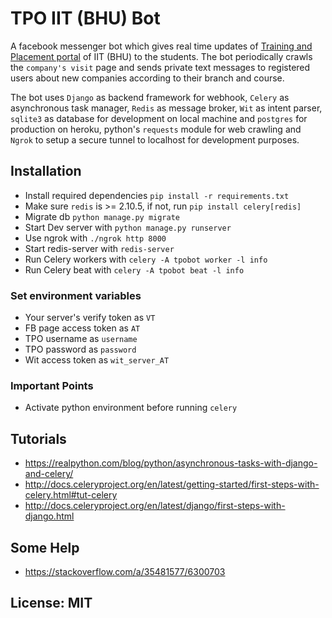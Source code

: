 # TPO IIT (BHU) Bot

A facebook messenger bot which gives real time updates of [Training and Placement portal](https://placement.iitbhu.ac.in/) of IIT (BHU) to the students. The bot periodically crawls the `company's visit` page and sends private text messages to registered users about new companies according to their branch and course.

The bot uses `Django` as backend framework for webhook, `Celery` as asynchronous task manager, `Redis` as message broker, `Wit` as intent parser, `sqlite3` as database for development on local machine and `postgres` for production on heroku, python's `requests` module for web crawling and `Ngrok` to setup a secure tunnel to localhost for development purposes.

## Installation 

* Install required dependencies `pip install -r requirements.txt`
* Make sure `redis` is >= 2.10.5, if not, run `pip install celery[redis]`
* Migrate db `python manage.py migrate`
* Start Dev server with `python manage.py runserver`
* Use ngrok with `./ngrok http 8000`
* Start redis-server with `redis-server`
* Run Celery workers with `celery -A tpobot worker -l info` 
* Run Celery beat with `celery -A tpobot beat -l info`


### Set environment variables

* Your server's verify token as `VT`
* FB page access token as `AT`
* TPO username as `username`
* TPO password as `password`
* Wit access token as `wit_server_AT`

### Important Points

* Activate python environment before running `celery`

## Tutorials

  * https://realpython.com/blog/python/asynchronous-tasks-with-django-and-celery/
  * http://docs.celeryproject.org/en/latest/getting-started/first-steps-with-celery.html#tut-celery
  * http://docs.celeryproject.org/en/latest/django/first-steps-with-django.html

## Some Help

  * https://stackoverflow.com/a/35481577/6300703

## License: MIT
